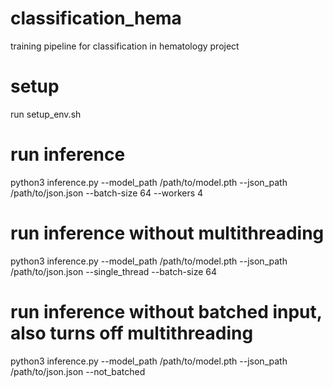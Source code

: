 # classification_hema
training pipeline for classification in hematology project

# setup
run setup_env.sh

# run inference
python3 inference.py --model_path /path/to/model.pth --json_path /path/to/json.json --batch-size 64 --workers 4

# run inference without multithreading
python3 inference.py --model_path /path/to/model.pth --json_path /path/to/json.json --single_thread --batch-size 64

# run inference without batched input, also turns off multithreading
python3 inference.py --model_path /path/to/model.pth --json_path /path/to/json.json --not_batched